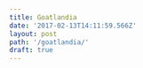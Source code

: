 ```yaml
---
title: Goatlandia
date: '2017-02-13T14:11:59.566Z'
layout: post
path: '/goatlandia/'
draft: true
---
```

